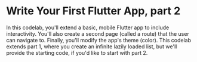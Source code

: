 # Write Your First Flutter App, part 2  

In this codelab, you'll extend a basic, mobile Flutter app to include interactivity. You'll also create a second page (called a route) that the user can navigate to. Finally, you'll modify the app's theme (color). This codelab extends part 1, where you create an infinite lazily loaded list, but we'll provide the starting code, if you'd like to start with part 2.